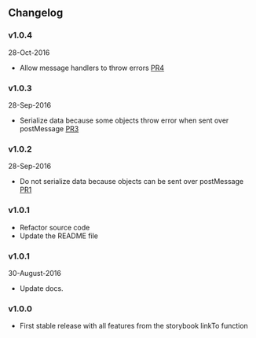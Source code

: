 ## Changelog

### v1.0.4
28-Oct-2016

* Allow message handlers to throw errors [PR4](https://github.com/kadirahq/storybook-channel-postmsg/pull/4)

### v1.0.3
28-Sep-2016

* Serialize data because some objects throw error when sent over postMessage [PR3](https://github.com/kadirahq/storybook-channel-postmsg/pull/3)

### v1.0.2
28-Sep-2016

* Do not serialize data because objects can be sent over postMessage [PR1](https://github.com/kadirahq/storybook-channel-postmsg/pull/1)

### v1.0.1

* Refactor source code
* Update the README file

### v1.0.1
30-August-2016

* Update docs.

### v1.0.0

* First stable release with all features from the storybook linkTo function

